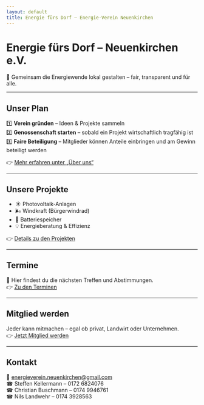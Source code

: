 ```yaml
---
layout: default
title: Energie fürs Dorf – Energie-Verein Neuenkirchen
---
```


# Energie fürs Dorf – Neuenkirchen e.V.

🌱 Gemeinsam die Energiewende lokal gestalten – fair, transparent und für alle.

---

## Unser Plan
1️⃣ **Verein gründen** – Ideen & Projekte sammeln  
2️⃣ **Genossenschaft starten** – sobald ein Projekt wirtschaftlich tragfähig ist  
3️⃣ **Faire Beteiligung** – Mitglieder können Anteile einbringen und am Gewinn beteiligt werden  

👉 [Mehr erfahren unter „Über uns“](ueber-uns.md)

---

## Unsere Projekte
- ☀️ Photovoltaik-Anlagen  
- 🌬️ Windkraft (Bürgerwindrad)  
- 🔋 Batteriespeicher  
- 💡 Energieberatung & Effizienz  

👉 [Details zu den Projekten](projekte.md)

---

## Termine
📅 Hier findest du die nächsten Treffen und Abstimmungen.  
👉 [Zu den Terminen](termine.md)

---

## Mitglied werden
Jeder kann mitmachen – egal ob privat, Landwirt oder Unternehmen.  
👉 [Jetzt Mitglied werden](mitglied-werden.md)

---

## Kontakt
📧 energieverein.neuenkirchen@gmail.com  
☎ Steffen Kellermann – 0172 6824076  
☎ Christian Buschmann – 0174 9946761  
☎ Nils Landwehr – 0174 3928563
